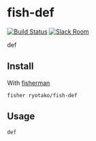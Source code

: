 # fish-def

[![Build Status][travis-badge]][travis-link]
[![Slack Room][slack-badge]][slack-link]

def

## Install

With [fisherman]

```
fisher ryotako/fish-def
```

## Usage

```fish
def
```

[travis-link]: https://travis-ci.org/test/test
[travis-badge]: https://img.shields.io/travis/test/test.svg
[slack-link]: https://fisherman-wharf.herokuapp.com
[slack-badge]: https://fisherman-wharf.herokuapp.com/badge.svg
[fisherman]: https://github.com/fisherman/fisherman
